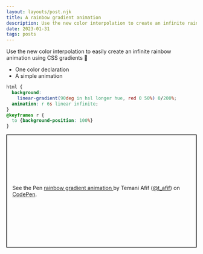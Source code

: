 ```yaml
---
layout: layouts/post.njk
title: A rainbow gradient animation
description: Use the new color interpolation to create an infinite rainbow gradient animation
date: 2023-01-31
tags: posts
---
```



Use the new color interpolation to easily create an infinite rainbow animation using CSS gradients 🌈

* One color declaration
* A simple animation


```css
html {
  background: 
    linear-gradient(90deg in hsl longer hue, red 0 50%) 0/200%;
  animation: r 6s linear infinite;
}
@keyframes r {
  to {background-position: 100%}
}
```


<p class="codepen" data-height="300" data-default-tab="result" data-slug-hash="qByJMxL" data-preview="true" data-user="t_afif" style="height: 300px; box-sizing: border-box; display: flex; align-items: center; justify-content: center; border: 2px solid; margin: 1em 0; padding: 1em;">
  <span>See the Pen <a href="https://codepen.io/t_afif/pen/qByJMxL">
  rainbow gradient animation </a> by Temani Afif (<a href="https://codepen.io/t_afif">@t_afif</a>)
  on <a href="https://codepen.io">CodePen</a>.</span>
</p>
<script async src="https://cpwebassets.codepen.io/assets/embed/ei.js"></script>